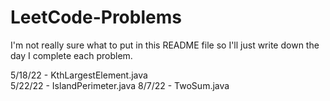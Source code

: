 # LeetCode-Problems
I'm not really sure what to put in this README file so I'll just write down the day I complete each problem.

5/18/22 - KthLargestElement.java <br />
5/22/22 - IslandPerimeter.java
8/7/22 - TwoSum.java
